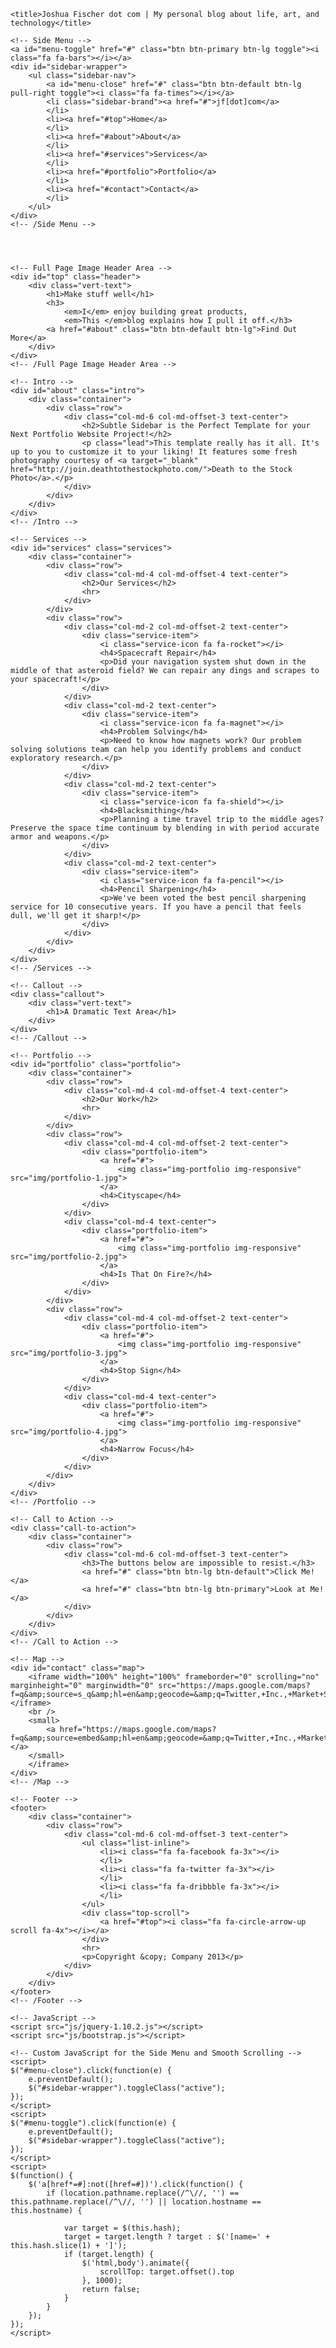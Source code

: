 

    <title>Joshua Fischer dot com | My personal blog about life, art, and technology</title>

    <!-- Side Menu -->
    <a id="menu-toggle" href="#" class="btn btn-primary btn-lg toggle"><i class="fa fa-bars"></i></a>
    <div id="sidebar-wrapper">
        <ul class="sidebar-nav">
            <a id="menu-close" href="#" class="btn btn-default btn-lg pull-right toggle"><i class="fa fa-times"></i></a>
            <li class="sidebar-brand"><a href="#">jf[dot]com</a>
            </li>
            <li><a href="#top">Home</a>
            </li>
            <li><a href="#about">About</a>
            </li>
            <li><a href="#services">Services</a>
            </li>
            <li><a href="#portfolio">Portfolio</a>
            </li>
            <li><a href="#contact">Contact</a>
            </li>
        </ul>
    </div>
    <!-- /Side Menu -->




    <!-- Full Page Image Header Area -->
    <div id="top" class="header">
        <div class="vert-text">
            <h1>Make stuff well</h1>
            <h3>
                <em>I</em> enjoy building great products,
                <em>This </em>blog explains how I pull it off.</h3>
            <a href="#about" class="btn btn-default btn-lg">Find Out More</a>
        </div>
    </div>
    <!-- /Full Page Image Header Area -->

    <!-- Intro -->
    <div id="about" class="intro">
        <div class="container">
            <div class="row">
                <div class="col-md-6 col-md-offset-3 text-center">
                    <h2>Subtle Sidebar is the Perfect Template for your Next Portfolio Website Project!</h2>
                    <p class="lead">This template really has it all. It's up to you to customize it to your liking! It features some fresh photography courtesy of <a target="_blank" href="http://join.deathtothestockphoto.com/">Death to the Stock Photo</a>.</p>
                </div>
            </div>
        </div>
    </div>
    <!-- /Intro -->

    <!-- Services -->
    <div id="services" class="services">
        <div class="container">
            <div class="row">
                <div class="col-md-4 col-md-offset-4 text-center">
                    <h2>Our Services</h2>
                    <hr>
                </div>
            </div>
            <div class="row">
                <div class="col-md-2 col-md-offset-2 text-center">
                    <div class="service-item">
                        <i class="service-icon fa fa-rocket"></i>
                        <h4>Spacecraft Repair</h4>
                        <p>Did your navigation system shut down in the middle of that asteroid field? We can repair any dings and scrapes to your spacecraft!</p>
                    </div>
                </div>
                <div class="col-md-2 text-center">
                    <div class="service-item">
                        <i class="service-icon fa fa-magnet"></i>
                        <h4>Problem Solving</h4>
                        <p>Need to know how magnets work? Our problem solving solutions team can help you identify problems and conduct exploratory research.</p>
                    </div>
                </div>
                <div class="col-md-2 text-center">
                    <div class="service-item">
                        <i class="service-icon fa fa-shield"></i>
                        <h4>Blacksmithing</h4>
                        <p>Planning a time travel trip to the middle ages? Preserve the space time continuum by blending in with period accurate armor and weapons.</p>
                    </div>
                </div>
                <div class="col-md-2 text-center">
                    <div class="service-item">
                        <i class="service-icon fa fa-pencil"></i>
                        <h4>Pencil Sharpening</h4>
                        <p>We've been voted the best pencil sharpening service for 10 consecutive years. If you have a pencil that feels dull, we'll get it sharp!</p>
                    </div>
                </div>
            </div>
        </div>
    </div>
    <!-- /Services -->

    <!-- Callout -->
    <div class="callout">
        <div class="vert-text">
            <h1>A Dramatic Text Area</h1>
        </div>
    </div>
    <!-- /Callout -->

    <!-- Portfolio -->
    <div id="portfolio" class="portfolio">
        <div class="container">
            <div class="row">
                <div class="col-md-4 col-md-offset-4 text-center">
                    <h2>Our Work</h2>
                    <hr>
                </div>
            </div>
            <div class="row">
                <div class="col-md-4 col-md-offset-2 text-center">
                    <div class="portfolio-item">
                        <a href="#">
                            <img class="img-portfolio img-responsive" src="img/portfolio-1.jpg">
                        </a>
                        <h4>Cityscape</h4>
                    </div>
                </div>
                <div class="col-md-4 text-center">
                    <div class="portfolio-item">
                        <a href="#">
                            <img class="img-portfolio img-responsive" src="img/portfolio-2.jpg">
                        </a>
                        <h4>Is That On Fire?</h4>
                    </div>
                </div>
            </div>
            <div class="row">
                <div class="col-md-4 col-md-offset-2 text-center">
                    <div class="portfolio-item">
                        <a href="#">
                            <img class="img-portfolio img-responsive" src="img/portfolio-3.jpg">
                        </a>
                        <h4>Stop Sign</h4>
                    </div>
                </div>
                <div class="col-md-4 text-center">
                    <div class="portfolio-item">
                        <a href="#">
                            <img class="img-portfolio img-responsive" src="img/portfolio-4.jpg">
                        </a>
                        <h4>Narrow Focus</h4>
                    </div>
                </div>
            </div>
        </div>
    </div>
    <!-- /Portfolio -->

    <!-- Call to Action -->
    <div class="call-to-action">
        <div class="container">
            <div class="row">
                <div class="col-md-6 col-md-offset-3 text-center">
                    <h3>The buttons below are impossible to resist.</h3>
                    <a href="#" class="btn btn-lg btn-default">Click Me!</a>
                    <a href="#" class="btn btn-lg btn-primary">Look at Me!</a>
                </div>
            </div>
        </div>
    </div>
    <!-- /Call to Action -->

    <!-- Map -->
    <div id="contact" class="map">
        <iframe width="100%" height="100%" frameborder="0" scrolling="no" marginheight="0" marginwidth="0" src="https://maps.google.com/maps?f=q&amp;source=s_q&amp;hl=en&amp;geocode=&amp;q=Twitter,+Inc.,+Market+Street,+San+Francisco,+CA&amp;aq=0&amp;oq=twitter&amp;sll=28.659344,-81.187888&amp;sspn=0.128789,0.264187&amp;ie=UTF8&amp;hq=Twitter,+Inc.,+Market+Street,+San+Francisco,+CA&amp;t=m&amp;z=15&amp;iwloc=A&amp;output=embed"></iframe>
        <br />
        <small>
            <a href="https://maps.google.com/maps?f=q&amp;source=embed&amp;hl=en&amp;geocode=&amp;q=Twitter,+Inc.,+Market+Street,+San+Francisco,+CA&amp;aq=0&amp;oq=twitter&amp;sll=28.659344,-81.187888&amp;sspn=0.128789,0.264187&amp;ie=UTF8&amp;hq=Twitter,+Inc.,+Market+Street,+San+Francisco,+CA&amp;t=m&amp;z=15&amp;iwloc=A"></a>
        </small>
        </iframe>
    </div>
    <!-- /Map -->

    <!-- Footer -->
    <footer>
        <div class="container">
            <div class="row">
                <div class="col-md-6 col-md-offset-3 text-center">
                    <ul class="list-inline">
                        <li><i class="fa fa-facebook fa-3x"></i>
                        </li>
                        <li><i class="fa fa-twitter fa-3x"></i>
                        </li>
                        <li><i class="fa fa-dribbble fa-3x"></i>
                        </li>
                    </ul>
                    <div class="top-scroll">
                        <a href="#top"><i class="fa fa-circle-arrow-up scroll fa-4x"></i></a>
                    </div>
                    <hr>
                    <p>Copyright &copy; Company 2013</p>
                </div>
            </div>
        </div>
    </footer>
    <!-- /Footer -->

    <!-- JavaScript -->
    <script src="js/jquery-1.10.2.js"></script>
    <script src="js/bootstrap.js"></script>

    <!-- Custom JavaScript for the Side Menu and Smooth Scrolling -->
    <script>
    $("#menu-close").click(function(e) {
        e.preventDefault();
        $("#sidebar-wrapper").toggleClass("active");
    });
    </script>
    <script>
    $("#menu-toggle").click(function(e) {
        e.preventDefault();
        $("#sidebar-wrapper").toggleClass("active");
    });
    </script>
    <script>
    $(function() {
        $('a[href*=#]:not([href=#])').click(function() {
            if (location.pathname.replace(/^\//, '') == this.pathname.replace(/^\//, '') || location.hostname == this.hostname) {

                var target = $(this.hash);
                target = target.length ? target : $('[name=' + this.hash.slice(1) + ']');
                if (target.length) {
                    $('html,body').animate({
                        scrollTop: target.offset().top
                    }, 1000);
                    return false;
                }
            }
        });
    });
    </script>

</body>

</html>
